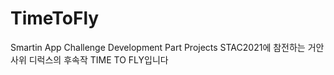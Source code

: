 # TimeToFly
Smartin App Challenge Development Part Projects
STAC2021에 참전하는 거안사위 디럭스의 후속작 TIME TO FLY입니다
